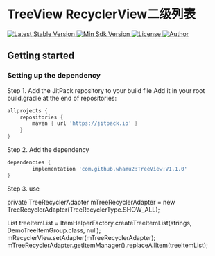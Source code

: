 # TreeView RecyclerView二级列表
<p align="left">
   <a href="https://jitpack.io/#whamu2/TreeView">
    <img src="https://jitpack.io/v/whamu2/TreeView.svg" alt="Latest Stable Version" />
  </a>
  <a href="https://developer.android.com/about/versions/android-4.4.html">
    <img src="https://img.shields.io/badge/API-19%2B-blue.svg?style=flat-square" alt="Min Sdk Version" />
  </a>
  <a href="https://opensource.org/licenses/MIT">
    <img src="https://img.shields.io/badge/License-MIT-blue.svg?style=flat-square" alt="License" />
  </a>
  <a href="https://github.com/whamu2">
    <img src="https://img.shields.io/badge/Author-whamu2-orange.svg?style=flat-square" alt="Author" />
  </a>
</p>

## Getting started

### Setting up the dependency

Step 1. Add the JitPack repository to your build file
Add it in your root build.gradle at the end of repositories:

```groovy
allprojects {
	repositories {
		maven { url 'https://jitpack.io' }
	}
}
```

Step 2. Add the dependency

```groovy
dependencies {
        implementation 'com.github.whamu2:TreeView:V1.1.0'
}
```

Step 3. use

private TreeRecyclerAdapter mTreeRecyclerAdapter = new TreeRecyclerAdapter(TreeRecyclerType.SHOW_ALL);

List<TreeItem> treeItemList = ItemHelperFactory.createTreeItemList(strings, DemoTreeItemGroup.class, null);
mRecyclerView.setAdapter(mTreeRecyclerAdapter);
mTreeRecyclerAdapter.getItemManager().replaceAllItem(treeItemList);
